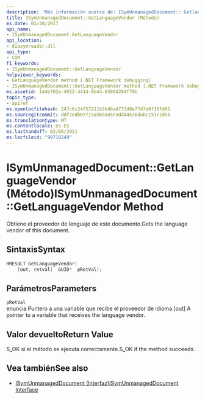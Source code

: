 ```yaml
---
description: 'Más información acerca de: ISymUnmanagedDocument:: Getlanguagevendor ((método)'
title: ISymUnmanagedDocument::GetLanguageVendor (Método)
ms.date: 03/30/2017
api_name:
- ISymUnmanagedDocument.GetLanguageVendor
api_location:
- diasymreader.dll
api_type:
- COM
f1_keywords:
- ISymUnmanagedDocument::GetLanguageVendor
helpviewer_keywords:
- GetLanguageVendor method [.NET Framework debugging]
- ISymUnmanagedDocument::GetLanguageVendor method [.NET Framework debugging]
ms.assetid: 1d4b702e-4922-441d-8b44-03804284f70b
topic_type:
- apiref
ms.openlocfilehash: 247c6c24f57211b3b46ad773d8e77d7e0f16fd01
ms.sourcegitcommit: ddf7edb67715a5b9a45e3dd44536dabc153c1de0
ms.translationtype: MT
ms.contentlocale: es-ES
ms.lasthandoff: 02/06/2021
ms.locfileid: "99710249"
---
```

# <a name="isymunmanageddocumentgetlanguagevendor-method"></a><span data-ttu-id="515da-103">ISymUnmanagedDocument::GetLanguageVendor (Método)</span><span class="sxs-lookup"><span data-stu-id="515da-103">ISymUnmanagedDocument::GetLanguageVendor Method</span></span>

<span data-ttu-id="515da-104">Obtiene el proveedor de lenguaje de este documento.</span><span class="sxs-lookup"><span data-stu-id="515da-104">Gets the language vendor of this document.</span></span>  
  
## <a name="syntax"></a><span data-ttu-id="515da-105">Sintaxis</span><span class="sxs-lookup"><span data-stu-id="515da-105">Syntax</span></span>  
  
```cpp  
HRESULT GetLanguageVendor(  
    [out, retval]  GUID*  pRetVal);  
```  
  
## <a name="parameters"></a><span data-ttu-id="515da-106">Parámetros</span><span class="sxs-lookup"><span data-stu-id="515da-106">Parameters</span></span>  

 `pRetVal`  
 <span data-ttu-id="515da-107">enuncia Puntero a una variable que recibe el proveedor de idioma.</span><span class="sxs-lookup"><span data-stu-id="515da-107">[out] A pointer to a variable that receives the language vendor.</span></span>  
  
## <a name="return-value"></a><span data-ttu-id="515da-108">Valor devuelto</span><span class="sxs-lookup"><span data-stu-id="515da-108">Return Value</span></span>  

 <span data-ttu-id="515da-109">S_OK si el método se ejecuta correctamente.</span><span class="sxs-lookup"><span data-stu-id="515da-109">S_OK if the method succeeds.</span></span>  
  
## <a name="see-also"></a><span data-ttu-id="515da-110">Vea también</span><span class="sxs-lookup"><span data-stu-id="515da-110">See also</span></span>

- [<span data-ttu-id="515da-111">ISymUnmanagedDocument (Interfaz)</span><span class="sxs-lookup"><span data-stu-id="515da-111">ISymUnmanagedDocument Interface</span></span>](isymunmanageddocument-interface.md)
